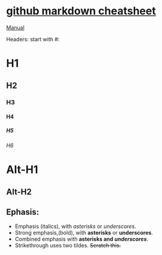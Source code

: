 [github markdown cheatsheet](https://github.com/adam-p/markdown-here/wiki/Markdown-Cheatsheet)
=======
[Manual](https://guides.github.com/features/mastering-markdown/)

Headers:  start with #: 
# H1    
## H2     
### H3    
#### H4    
##### H5   
###### H6

Alt-H1
======

Alt-H2
------


## Ephasis:
 - Emphasis (italics), with *asterisks* or _underscores_.
 - Strong emphasis,(bold), with **asterisks** or __underscores__.
 - Combined emphasis with **asterisks and _underscores_**.
 - Strikethrough uses two tildes. ~~Scratch this.~~
